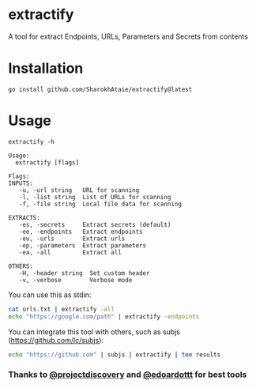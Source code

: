# extractify
A tool for extract Endpoints, URLs, Parameters and Secrets from contents

# Installation
```
go install github.com/SharokhAtaie/extractify@latest
```

# Usage
```
extractify -h
```

```
Usage:
  extractify [flags]

Flags:
INPUTS:
   -u, -url string   URL for scanning
   -l, -list string  List of URLs for scanning
   -f, -file string  Local file data for scanning

EXTRACTS:
   -es, -secrets     Extract secrets (default)
   -ee, -endpoints   Extract endpoints 
   -eu, -urls        Extract urls
   -ep, -parameters  Extract parameters
   -ea, -all         Extract all

OTHERS:
   -H, -header string  Set custom header
   -v, -verbose        Verbose mode
```

You can use this as stdin:
```bash
cat urls.txt | extractify -all
echo "https://google.com/path" | extractify -endpoints
```

You can integrate this tool with others, such as subjs (https://github.com/lc/subjs):
```bash
echo "https://github.com" | subjs | extractify | tee results
```

### Thanks to [@projectdiscovery](https://github.com/projectdiscovery/) and [@edoardottt](https://github.com/edoardottt/) for best tools
